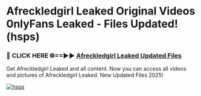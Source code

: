 # Afreckledgirl Leaked Original Videos 0nlyFans Leaked - Files Updated! (hsps)

<h3>🔴 CLICK HERE 🌐==►► <a href="https://tinyurl.com/ehrbuxhb" rel="nofollow">Afreckledgirl Leaked Updated Files</a></h3>

Get Afreckledgirl Leaked and all content. Now you can access all videos and pictures of Afreckledgirl Leaked. New Updated Files 2025!

[![hsps](https://i.imgur.com/lVYEuWS.gif)](https://tinyurl.com/ehrbuxhb)
